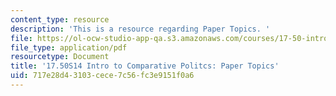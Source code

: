 ```yaml
---
content_type: resource
description: 'This is a resource regarding Paper Topics. '
file: https://ol-ocw-studio-app-qa.s3.amazonaws.com/courses/17-50-introduction-to-comparative-politics-spring-2014/717e28d43103cece7c56fc3e9151f0a6_MIT17_50S14_Papers.pdf
file_type: application/pdf
resourcetype: Document
title: '17.50S14 Intro to Comparative Politcs: Paper Topics'
uid: 717e28d4-3103-cece-7c56-fc3e9151f0a6
---
```

